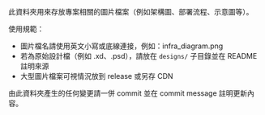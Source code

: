 此資料夾用來存放專案相關的圖片檔案（例如架構圖、部署流程、示意圖等）。

使用規範：
- 圖片檔名請使用英文小寫或底線連接，例如：infra_diagram.png
- 若為原始設計檔（例如 .xd、.psd），請放在 `designs/` 子目錄並在 README 註明來源
- 大型圖片檔案可視情況放到 release 或另存 CDN

由此資料夾產生的任何變更請一併 commit 並在 commit message 註明更新內容。